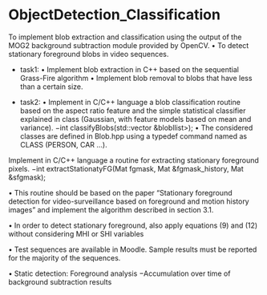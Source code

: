 # ObjectDetection_Classification
To implement blob extraction and classification using the output of the MOG2 background subtraction module provided by OpenCV. • To detect stationary foreground blobs in video sequences.


- task1:
  • Implement blob extraction in C++  based on the sequential Grass-Fire algorithm
  • Implement blob removal to blobs that have less than a certain size.

- task2:
  • Implement in C/C++ language a blob classification routine based on the aspect ratio feature and the simple statistical classifier explained in class (Gaussian, with feature models based on mean and variance). −int classifyBlobs(std::vector &blobllist>); • The considered classes are defined in Blob.hpp using a typedef command named as CLASS (PERSON, CAR …). 




Implement in C/C++ language a routine for extracting stationary foreground pixels. 
−int extractStationatyFG(Mat fgmask, Mat &fgmask_history, Mat &sfgmask); 

• This routine should be based on the paper “Stationary foreground detection for video-surveillance based on foreground and motion history images” and implement the algorithm described in section 3.1.

 • In order to detect stationary foreground, also apply equations (9) and (12) without considering MHI or SHI variables 

• Test sequences are available in Moodle. Sample results must be reported for the majority of the sequences. 

• Static detection: Foreground analysis −Accumulation over time of background subtraction results
